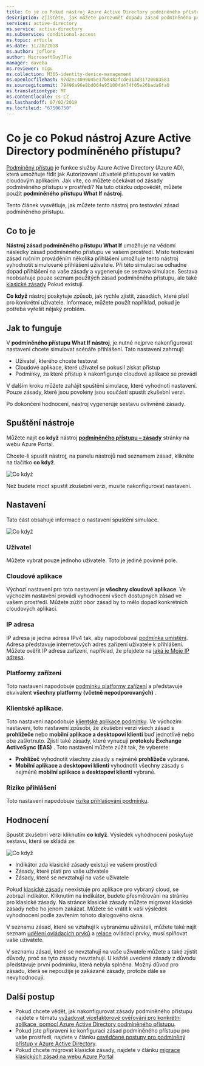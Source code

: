 ```yaml
---
title: Co je co Pokud nástroj Azure Active Directory podmíněného přístupu?
description: Zjistěte, jak můžete porozumět dopadu zásad podmíněného přístupu ve vašem prostředí.
services: active-directory
ms.service: active-directory
ms.subservice: conditional-access
ms.topic: article
ms.date: 11/20/2018
ms.author: joflore
author: MicrosoftGuyJFlo
manager: daveba
ms.reviewer: nigu
ms.collection: M365-identity-device-management
ms.openlocfilehash: 97d2ec4099045e17b8482fcde313d31720083583
ms.sourcegitcommit: 79496a96e8bd064e951004d474f05e26bada6fa0
ms.translationtype: MT
ms.contentlocale: cs-CZ
ms.lasthandoff: 07/02/2019
ms.locfileid: "67506750"
---
```

# <a name="what-is-the-what-if-tool-in-azure-active-directory-conditional-access"></a>Co je co Pokud nástroj Azure Active Directory podmíněného přístupu?

[Podmíněný přístup](../active-directory-conditional-access-azure-portal.md) je funkce služby Azure Active Directory (Azure AD), která umožňuje řídit jak Autorizovaní uživatelé přistupovat ke vašim cloudovým aplikacím. Jak víte, co můžete očekávat od zásady podmíněného přístupu v prostředí? Na tuto otázku odpovědět, můžete použít **podmíněného přístupu What If nástroj**.

Tento článek vysvětluje, jak můžete tento nástroj pro testování zásad podmíněného přístupu.

## <a name="what-it-is"></a>Co to je

**Nástroj zásad podmíněného přístupu What If** umožňuje na vědomí následky zásad podmíněného přístupu ve vašem prostředí. Místo testování zásad ručním prováděním několika přihlášení umožňuje tento nástroj vyhodnotit simulované přihlášení uživatele. Při této simulaci se odhadne dopad přihlášení na vaše zásady a vygeneruje se sestava simulace. Sestava neobsahuje pouze seznam použitých zásad podmíněného přístupu, ale také [klasické zásady](policy-migration.md#classic-policies) Pokud existují.    

**Co když** nástroj poskytuje způsob, jak rychle zjistit, zásadách, které platí pro konkrétní uživatele. Informace, můžete použít například, pokud je potřeba vyřešit nějaký problém.    

## <a name="how-it-works"></a>Jak to funguje

V **podmíněného přístupu What If nástroj**, je nutné nejprve nakonfigurovat nastavení chcete simulovat scénáře přihlášení. Tato nastavení zahrnují:

- Uživatel, kterého chcete testovat 
- Cloudové aplikace, které uživatel se pokusil získat přístup
- Podmínky, za které přístup k nakonfiguruje cloudové aplikace se provádí
     
V dalším kroku můžete zahájit spuštění simulace, které vyhodnotí nastavení. Pouze zásady, které jsou povoleny jsou součástí spustit zkušební verzi.

Po dokončení hodnocení, nástroj vygeneruje sestavu ovlivněné zásady.

## <a name="running-the-tool"></a>Spuštění nástroje

Můžete najít **co když** nástroj **[podmíněného přístupu – zásady](https://portal.azure.com/#blade/Microsoft_AAD_IAM/ConditionalAccessBlade/Policies)** stránky na webu Azure Portal.

Chcete-li spustit nástroj, na panelu nástrojů nad seznamem zásad, klikněte na tlačítko **co když**.

![Co když](./media/what-if-tool/01.png)

Než budete moct spustit zkušební verzi, musíte nakonfigurovat nastavení.

## <a name="settings"></a>Nastavení

Tato část obsahuje informace o nastavení spuštění simulace.

![Co když](./media/what-if-tool/02.png)

### <a name="user"></a>Uživatel

Můžete vybrat pouze jednoho uživatele. Toto je jediné povinné pole.

### <a name="cloud-apps"></a>Cloudové aplikace

Výchozí nastavení pro toto nastavení je **všechny cloudové aplikace**. Ve výchozím nastavení provádí vyhodnocení všech dostupných zásad ve vašem prostředí. Můžete zúžit obor zásad by to mělo dopad konkrétních cloudových aplikací.

### <a name="ip-address"></a>IP adresa

IP adresa je jedna adresa IPv4 tak, aby napodoboval [podmínka umístění](location-condition.md). Adresa představuje internetových adres zařízení uživatele k přihlášení. Můžete ověřit IP adresa zařízení, například, že přejdete na [jaká je Moje IP adresa](https://whatismyipaddress.com).    

### <a name="device-platforms"></a>Platformy zařízení

Toto nastavení napodobuje [podmínku platformy zařízení](conditions.md#device-platforms) a představuje ekvivalent **všechny platformy (včetně nepodporovaných)** . 

### <a name="client-apps"></a>Klientské aplikace.

Toto nastavení napodobuje [klientské aplikace podmínku](conditions.md#client-apps).
Ve výchozím nastavení, toto nastavení způsobí, že zkušební verzi všech zásad s **prohlížeče** nebo **mobilní aplikace a desktopoví klienti** buď jednotlivě nebo oba zaškrtnuto. Zjistí také zásady, které vynucují **protokolu Exchange ActiveSync (EAS)** . Toto nastavení můžete zúžit tak, že vyberete:

- **Prohlížeč** vyhodnotit všechny zásady s nejméně **prohlížeče** vybrané. 
- **Mobilní aplikace a desktopoví klienti** vyhodnotit všechny zásady s nejméně **mobilní aplikace a desktopoví klienti** vybrané. 

### <a name="sign-in-risk"></a>Riziko přihlášení

Toto nastavení napodobuje [rizika přihlašování podmínku](conditions.md#sign-in-risk).   

## <a name="evaluation"></a>Hodnocení 

Spustit zkušební verzi kliknutím **co když**. Výsledek vyhodnocení poskytuje sestavu, která se skládá ze: 

![Co když](./media/what-if-tool/03.png)

- Indikátor zda klasické zásady existují ve vašem prostředí
- Zásady, které platí pro vaše uživatele
- Zásady, které se nevztahují na vaše uživatele

Pokud [klasické zásady](policy-migration.md#classic-policies) neexistuje pro aplikace pro vybraný cloud, se zobrazí indikátor. Kliknutím na indikátor, budete přesměrováni na stránku pro klasické zásady. Na stránce klasické zásady můžete migrovat klasické zásady nebo ho jenom zakázat. Můžete se vrátit k vaší výsledek vyhodnocení podle zavřením tohoto dialogového okna.

V seznamu zásad, které se vztahují k vybranému uživateli, můžete také najít seznam [udělení ovládacích prvků](controls.md#grant-controls) a [relace](controls.md#session-controls) ovládací prvky, musí splňovat vaše uživatele.

V seznamu zásad, které se nevztahují na vaše uživatele můžete a také zjistit důvody, proč se tyto zásady nevztahují. U každé uvedené zásady z důvodu představuje první podmínku, která nebyla splněna. Možný důvod pro zásadu, která se nepoužije je zakázané zásady, protože dále se nevyhodnocují.   

## <a name="next-steps"></a>Další postup

- Pokud chcete vědět, jak nakonfigurovat zásady podmíněného přístupu najdete v tématu [vyžadovat vícefaktorové ověřování pro konkrétní aplikace, pomocí Azure Active Directory podmíněného přístupu](app-based-mfa.md).
- Pokud jste připraveni ke konfiguraci zásad podmíněného přístupu pro vaše prostředí, najdete v článku [osvědčené postupy pro podmíněný přístup v Azure Active Directory](best-practices.md). 
- Pokud chcete migrovat klasické zásady, najdete v článku [migrace klasických zásad na webu Azure Portal](policy-migration.md)  
